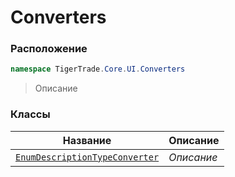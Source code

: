 
# Converters
### Расположение
```csharp    
namespace TigerTrade.Core.UI.Converters
```
> Описание


### Классы
| Название | Описание |
| --- | --- |
| [`EnumDescriptionTypeConverter`](./Converters/EnumDescriptionTypeConverter.cs.md) | *Описание* |
